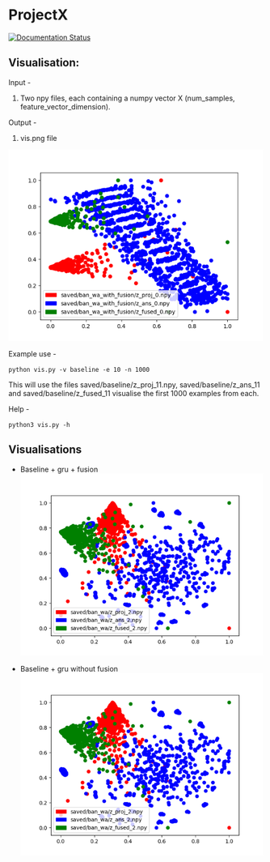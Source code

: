 # ProjectX

<div>
	<a href="https://openvqa.readthedocs.io/en/latest/?badge=latest"><img alt="Documentation Status" src="https://readthedocs.org/projects/openvqa/badge/?version=latest"/></a>
</div>

## Visualisation:

Input -
1. Two npy files, each containing a numpy vector X (num_samples, feature_vector_dimension).

Output -
1. vis.png file

![vis.png](vis.png)

Example use - 
```
python vis.py -v baseline -e 10 -n 1000
```
This will use the files saved/baseline/z_proj_11.npy, saved/baseline/z_ans_11 and saved/baseline/z_fused_11 visualise the first 1000 examples from each.

Help - 
```
python3 vis.py -h
```

## Visualisations

- Baseline + gru + fusion
![visualisation](images/baseline_wa_gru.png)

- Baseline + gru without fusion
![visualisation](images/baseline_wa_gru_no_fusion.png)
